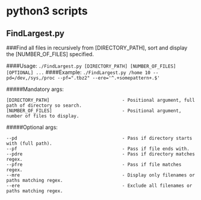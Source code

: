 # python3 scripts



## FindLargest.py

###Find all files in recursively from [DIRECTORY_PATH], sort and display the [NUMBER_OF_FILES] specified.

####Usage:
```./FindLargest.py [DIRECTORY_PATH] [NUMBER_OF_FILES] [OPTIONAL] ...```
####Example:
```./FindLargest.py /home 10 --pd=/dev,/sys,/proc --pf=".tbz2" --ere='^.+somepattern+.$'```

#####Mandatory args:
```
[DIRECTORY_PATH]                           - Positional argument, full path of directory so search.
[NUMBER_OF_FILES]                          - Positional argument, number of files to display.
```

#####Optional args:
```
--pd                                       - Pass if directory starts with (full path).
--pf                                       - Pass if file ends with.
--pdre                                     - Pass if directory matches regex.
--pfre                                     - Pass if file matches regex.
--mre                                      - Display only filenames or paths matching regex.
--ere                                      - Exclude all filenames or paths matching regex.
````
